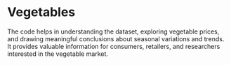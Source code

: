 # Vegetables
The code helps in understanding the dataset, exploring vegetable prices, and drawing meaningful conclusions about seasonal variations and trends. It provides valuable information for consumers, retailers, and researchers interested in the vegetable market.
